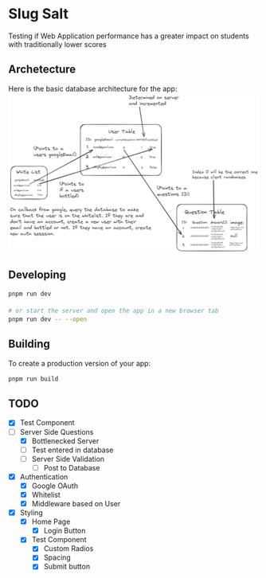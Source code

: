 # Slug Salt

Testing if Web Application performance has a greater impact on students with traditionally lower scores

## Archetecture
Here is the basic database architecture for the app:
<img src="/docs/dbarchitecture.png">

## Developing

```bash
pnpm run dev

# or start the server and open the app in a new browser tab
pnpm run dev -- --open
```

## Building

To create a production version of your app:

```bash
pnpm run build
```

## TODO

- [x] Test Component
- [ ] Server Side Questions
  - [x] Bottlenecked Server
  - [ ] Test entered in database
  - [ ] Server Side Validation
    - [ ] Post to Database
- [X] Authentication
  - [x] Google OAuth
  - [X] Whitelist
  - [X] Middleware based on User
- [x] Styling
  - [x] Home Page
    - [x] Login Button
  - [x] Test Component
    - [x] Custom Radios
    - [x] Spacing
    - [x] Submit button
